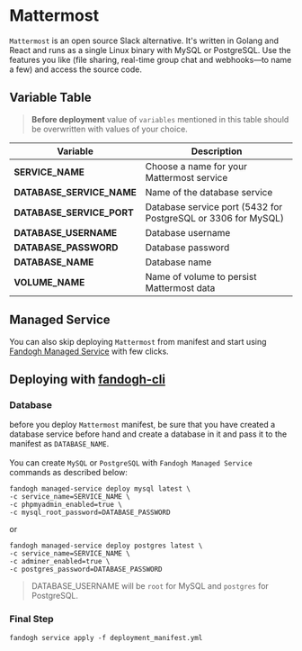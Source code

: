 # Mattermost
`Mattermost` is an open source Slack alternative. It's written in Golang and React and runs as a single Linux binary with MySQL or PostgreSQL. Use the features you like (file sharing, real-time group chat and webhooks—to name a few) and access the source code.

## Variable Table

>  **Before deployment** value of `variables` mentioned in this table should be overwritten with values of your choice.

|Variable | Description |
|--- |--- |
|**SERVICE_NAME** | Choose a name for your Mattermost service
|**DATABASE_SERVICE_NAME** | Name of the database service
|**DATABASE_SERVICE_PORT** | Database service port (5432 for PostgreSQL or 3306 for MySQL)
|**DATABASE_USERNAME** | Database username
|**DATABASE_PASSWORD** | Database password
|**DATABASE_NAME** | Database name
|**VOLUME_NAME** | Name of volume to persist Mattermost data

## Managed Service
You can also skip deploying `Mattermost` from manifest and start using [Fandogh Managed Service](https://docs.fandogh.cloud/docs/mongodb-managed-service.html) with few clicks.

## Deploying with [fandogh-cli](https://docs.fandogh.cloud/docs/service-manifest.html#%D9%85%D8%A7%D9%86%DB%8C%D9%81%D8%B3%D8%AA-%D8%B3%D8%B1%D9%88%DB%8C%D8%B3-%DA%86%DB%8C%D8%B3%D8%AA)

### Database
before you deploy `Mattermost` manifest, be sure that you have created a database service before hand and create a database in it and pass it to the manifest as `DATABASE_NAME`.
<br/><br/>
You can create `MySQL` or `PostgreSQL` with `Fandogh Managed Service` commands as described below:
```
fandogh managed-service deploy mysql latest \
-c service_name=SERVICE_NAME \
-c phpmyadmin_enabled=true \
-c mysql_root_password=DATABASE_PASSWORD
```
or
```
fandogh managed-service deploy postgres latest \
-c service_name=SERVICE_NAME \
-c adminer_enabled=true \
-c postgres_password=DATABASE_PASSWORD
```
> DATABASE_USERNAME will be `root` for MySQL and `postgres` for PostgreSQL.

### Final Step
```
fandogh service apply -f deployment_manifest.yml
```
